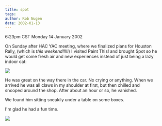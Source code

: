 ```yaml
---
title: spot
tags: 
author: Rob Nugen
date: 2002-01-13
---
```


<title></title>
<p class=date>6:23pm CST Monday 14 January 2002</p>

<p>On Sunday after HAC YAC meeting, where we finalized plans for
Houston Rally, (which is <em>this weekend!!!!!</em>) I visited Paint
This! and brought Spot so he would get some fresh air and new
experiences instead of just being a lazy indoor cat:</p>

<p><a href='/images/cats/spot_12jan2002.jpg'><img src='/images/cats/thumbs/spot_12jan2002.jpg'></a></p>

<p>He was great on the way there in the car.  No crying or anything.
When we arrived he was all claws in my shoulder at first, but then
chilled and snooped around the shop.  After about an hour or so, he
vanished.</p>

<p>We found him sitting sneakily under a table on some boxes.</p>

<p>I'm glad he had a fun time.</p>

<p><img src='/images/rob/wL-ROB.gif'/></p>


